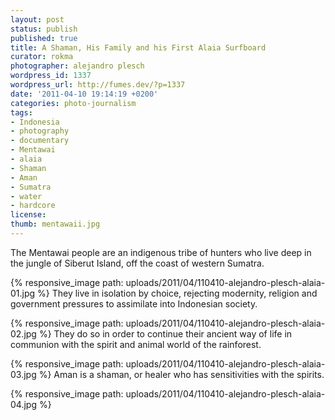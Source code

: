 ```yaml
---
layout: post
status: publish
published: true
title: A Shaman, His Family and his First Alaia Surfboard
curator: rokma
photographer: alejandro plesch
wordpress_id: 1337
wordpress_url: http://fumes.dev/?p=1337
date: '2011-04-10 19:14:19 +0200'
categories: photo-journalism
tags:
- Indonesia
- photography
- documentary
- Mentawai
- alaia
- Shaman
- Aman
- Sumatra
- water
- hardcore
license:
thumb: mentawaii.jpg
---
```

 
The Mentawai people are an indigenous tribe of hunters who live deep in the jungle of Siberut Island, off the coast of western Sumatra.  

{% responsive_image path: uploads/2011/04/110410-alejandro-plesch-alaia-01.jpg %}
They live in isolation by choice, rejecting modernity, religion and government pressures to assimilate into Indonesian society. 


{% responsive_image path: uploads/2011/04/110410-alejandro-plesch-alaia-02.jpg %}
They do so in order to continue their ancient way of life in communion with the spirit and animal world of the rainforest.

{% responsive_image path: uploads/2011/04/110410-alejandro-plesch-alaia-03.jpg %}
Aman is a shaman, or healer who has sensitivities with the spirits.

{% responsive_image path: uploads/2011/04/110410-alejandro-plesch-alaia-04.jpg %}

